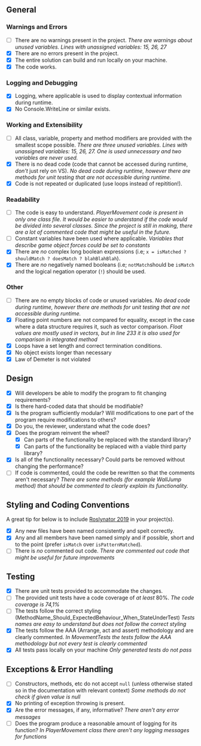 ## General

### Warnings and Errors

- [ ] There are no warnings present in the project.
      *There are warnings about unused variables. Lines with unassigned variables: 15, 26, 27*
- [x] There are no errors present in the project.
- [x] The entire solution can build and run locally on your machine.
- [x] The code works.

### Logging and Debugging

- [x] Logging, where applicable is used to display contextual information during runtime.
- [x] No Console.WriteLine or similar exists.

### Working and Extensibility

- [ ] All class, variable, property and method modifiers are provided with the smallest scope possible.
      *There are three unused variables. Lines with unassigned variables: 15, 26, 27. One is used unnecessary and two variables are never used.*
- [x] There is no dead code (code that cannot be accessed during runtime, *don't* just rely on VS).
      *No dead code during runtime, however there are methods for unit testing that are not accessible during runtime.*
- [x] Code is not repeated or duplicated (use loops instead of repitition!).

### Readability

- [ ] The code is easy to understand.
      *PlayerMovement code is present in only one class file. It would be easier to understand if the code would be divided into several classes. Since the project is still in making, there are a lot of commented code that might be useful in the future.*
- [ ] Constant variables have been used where applicable.
      *Variables that describe game object forces could be set to constants*
- [x] There are *no* complex long boolean expressions (i.e; `x = isMatched ? shouldMatch ? doesMatch ? blahBlahBlah`).
- [x] There are *no* negatively named booleans (i.e; `notMatch`should be `isMatch` and the logical negation operator (`!`) should be used.

### Other

- [ ] There are no empty blocks of code or unused variables.
        *No dead code during runtime, however there are methods for unit testing that are not accessible during runtime.*
- [x] Floating point numbers are not compared for equality, except in the case where a data structure requires it, such as vector comparison.
        *Float values are mostly used in vectors, but in line 233 it is also used for comparison in integrated method*
- [x] Loops have a set length and correct termination conditions.
- [x] No object exists longer than necessary
- [x] Law of Demeter is not violated

## Design

- [x] Will developers be able to modify the program to fit changing requirements?
- [x] Is there hard-coded data that should be modifiable?
- [x] Is the program sufficiently modular? Will modifications to one part of the program require modifications to others?
- [x] Do you, the reviewer, understand what the code does?
- [x] Does the program reinvent the wheel?
  - [x] Can parts of the functionality be replaced with the standard library?
  - [x] Can parts of the functionality be replaced with a viable third party library?
- [x] Is all of the functionality necessary? Could parts be removed without changing the performance?
- [ ] If code is commented, could the code be rewritten so that the comments aren't necessary?
    *There are some methods (for example WallJump method) that should be commented to clearly explain its functionality.*

## Styling and Coding Conventions

A great tip for below is to include [Roslynator 2019](https://marketplace.visualstudio.com/items?itemName=josefpihrt.Roslynator2019) in your project(s). 

- [x] Any new files have been named consistently and spelt correctly.
- [x] Any and all members have been named simply and if possible, short and to the point (prefer `isMatch` over `isPatternMatched`).
- [ ] There is _no_ commented out code.
      *There are commented out code that might be useful for future improvements* 

## Testing

- [x] There are unit tests provided to accommodate the changes.
- [ ] The provided unit tests have a code coverage of _at least_ 80%.
      *The code coverage is 74,1%*
- [ ] The tests follow the correct styling (MethodName_Should_ExpectedBehaviour_When_StateUnderTest)
      *Tests names are easy to understand but does not follow the correct styling* 
- [x] The tests follow the AAA (Arrange, act and assert) methodology and are clearly commented.
      *In MovementTests the tests follow the AAA methodology but not every test is clearly commented*
- [x] All tests pass locally on your machine
      *Only generated tests do not pass* 

## Exceptions & Error Handling

- [ ] Constructors, methods, etc do not accept `null` (unless otherwise stated so in the documentation with relevant context)
      *Some methods do not check if given value is null*
- [x] No printing of exception throwing is present.
- [x] Are the error messages, if any, informative?
      *There aren't any error messages* 
- [ ] Does the program produce a reasonable amount of logging for its function?
      *In PlayerMovement class there aren't any logging messages for functions*
